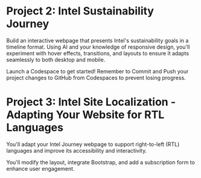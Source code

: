 # Project 2: Intel Sustainability Journey
Build an interactive webpage that presents Intel's sustainability goals in a timeline format. Using AI and your knowledge of responsive design, you'll experiment with hover effects, transitions, and layouts to ensure it adapts seamlessly to both desktop and mobile.

Launch a Codespace to get started! Remember to Commit and Push your project changes to GitHub from Codespaces to prevent losing progress.

# Project 3: Intel Site Localization - Adapting Your Website for RTL Languages
You'll adapt your Intel Journey webpage to support right-to-left (RTL) languages and improve its accessibility and interactivity. 

You'll modify the layout, integrate Bootstrap, and add a subscription form to enhance user engagement.
